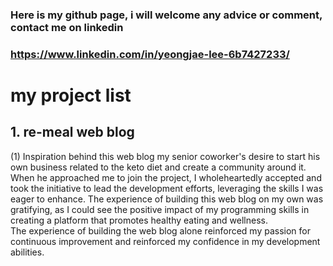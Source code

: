 ### Here is my github page, i will welcome any advice or comment, contact me on linkedin
### https://www.linkedin.com/in/yeongjae-lee-6b7427233/

# my project list 
## 1.  re-meal web blog
(1) Inspiration behind this web blog
my senior coworker's desire to start his own business related to the keto diet and create a community around it. 
When he approached me to join the project, I wholeheartedly accepted and took the initiative to lead the development efforts, leveraging the skills I was eager to enhance. 
The experience of building this web blog on my own was gratifying, as I could see the positive impact of my programming skills in creating a platform that promotes healthy eating and wellness.  
The experience of building the web blog alone reinforced my passion for continuous improvement and reinforced my confidence in my development abilities.


<!--
**yeongjaelee/yeongjaelee** is a ✨ _special_ ✨ repository because its `README.md` (this file) appears on your GitHub profile.

Here are some ideas to get you started:

- 🔭 I’m currently working on ...
- 🌱 I’m currently learning ...
- 👯 I’m looking to collaborate on ...
- 🤔 I’m looking for help with ...
- 💬 Ask me about ...
- 📫 How to reach me: ...
- 😄 Pronouns: ...
- ⚡ Fun fact: ...
-->
